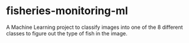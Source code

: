 # fisheries-monitoring-ml
A Machine Learning project to classify images into one of the 8 different classes to figure out the type of fish in the image.
